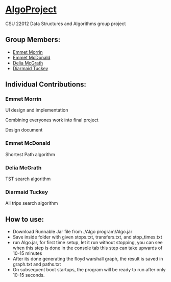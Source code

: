 # [AlgoProject](https://github.com/Unimuspanet/AlgoProject)
CSU 22012 Data Structures and Algorithms group project

## Group Members:
* [Emmet Morrin](https://github.com/Unimuspanet/)
* [Emmet McDonald](https://github.com/EmmetMcD)
* [Delia McGrath](https://github.com/dmcgrath19)
* [Diarmaid Tuckey](https://github.com/DiarmaidT)

## Individual Contributions:
### Emmet Morrin
UI design and implementation

Combining everyones work into final project

Design document

### Emmet McDonald
Shortest Path algorithm

### Delia McGrath
TST search algorithm

### Diarmaid Tuckey
All trips search algorithm

## How to use:
* Download Runnable Jar file from ./Algo program/Algo.jar
* Save inside folder with given stops.txt, transfers.txt, and stop_times.txt
* run Algo.jar, for first time setup, let it run without stopping, you can see when this step is done in the console tab
  this step can take upwards of 10-15 minutes
* After its done generating the floyd warshall graph, the result is saved in graph.txt and paths.txt
* On subsequent boot startups, the program will be ready to run after only 10-15 seconds.
